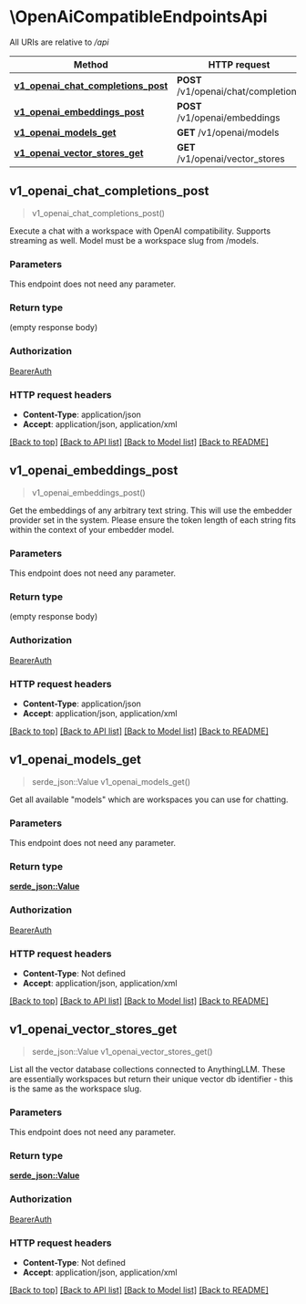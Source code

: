 # \OpenAiCompatibleEndpointsApi

All URIs are relative to */api*

Method | HTTP request | Description
------------- | ------------- | -------------
[**v1_openai_chat_completions_post**](OpenAiCompatibleEndpointsApi.md#v1_openai_chat_completions_post) | **POST** /v1/openai/chat/completions | 
[**v1_openai_embeddings_post**](OpenAiCompatibleEndpointsApi.md#v1_openai_embeddings_post) | **POST** /v1/openai/embeddings | 
[**v1_openai_models_get**](OpenAiCompatibleEndpointsApi.md#v1_openai_models_get) | **GET** /v1/openai/models | 
[**v1_openai_vector_stores_get**](OpenAiCompatibleEndpointsApi.md#v1_openai_vector_stores_get) | **GET** /v1/openai/vector_stores | 



## v1_openai_chat_completions_post

> v1_openai_chat_completions_post()


Execute a chat with a workspace with OpenAI compatibility. Supports streaming as well. Model must be a workspace slug from /models.

### Parameters

This endpoint does not need any parameter.

### Return type

 (empty response body)

### Authorization

[BearerAuth](../README.md#BearerAuth)

### HTTP request headers

- **Content-Type**: application/json
- **Accept**: application/json, application/xml

[[Back to top]](#) [[Back to API list]](../README.md#documentation-for-api-endpoints) [[Back to Model list]](../README.md#documentation-for-models) [[Back to README]](../README.md)


## v1_openai_embeddings_post

> v1_openai_embeddings_post()


Get the embeddings of any arbitrary text string. This will use the embedder provider set in the system. Please ensure the token length of each string fits within the context of your embedder model.

### Parameters

This endpoint does not need any parameter.

### Return type

 (empty response body)

### Authorization

[BearerAuth](../README.md#BearerAuth)

### HTTP request headers

- **Content-Type**: application/json
- **Accept**: application/json, application/xml

[[Back to top]](#) [[Back to API list]](../README.md#documentation-for-api-endpoints) [[Back to Model list]](../README.md#documentation-for-models) [[Back to README]](../README.md)


## v1_openai_models_get

> serde_json::Value v1_openai_models_get()


Get all available \"models\" which are workspaces you can use for chatting.

### Parameters

This endpoint does not need any parameter.

### Return type

[**serde_json::Value**](serde_json::Value.md)

### Authorization

[BearerAuth](../README.md#BearerAuth)

### HTTP request headers

- **Content-Type**: Not defined
- **Accept**: application/json, application/xml

[[Back to top]](#) [[Back to API list]](../README.md#documentation-for-api-endpoints) [[Back to Model list]](../README.md#documentation-for-models) [[Back to README]](../README.md)


## v1_openai_vector_stores_get

> serde_json::Value v1_openai_vector_stores_get()


List all the vector database collections connected to AnythingLLM. These are essentially workspaces but return their unique vector db identifier - this is the same as the workspace slug.

### Parameters

This endpoint does not need any parameter.

### Return type

[**serde_json::Value**](serde_json::Value.md)

### Authorization

[BearerAuth](../README.md#BearerAuth)

### HTTP request headers

- **Content-Type**: Not defined
- **Accept**: application/json, application/xml

[[Back to top]](#) [[Back to API list]](../README.md#documentation-for-api-endpoints) [[Back to Model list]](../README.md#documentation-for-models) [[Back to README]](../README.md)


